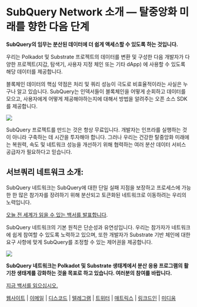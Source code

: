 # SubQuery Network 소개 — 탈중앙화 미래를 향한 다음 단계

**SubQuery의 임무는 분산된 데이터에 더 쉽게 액세스할 수 있도록 하는 것입니다.**

우리는 Polkadot 및 Substrate 프로젝트의 데이터를 변환 및 구성한 다음 개발자가 다양한 프로젝트(지갑, 탐색기, 사용자 지정 체인 또는 기타 dApp) 에 사용할 수 있도록 해당 데이터를 제공합니다.

블록체인 데이터의 핵심 약점은 처리 및 쿼리 성능이 극도로 비효율적이라는 사실은 누구나 알고 있습니다. SubQuery는 인덱서들이 블록체인을 어떻게 순회하고 데이터를 모으고, 사용자에게 어떻게 제공해야하는지에 대해서 방법을 알려주는 오픈 소스 SDK를 제공합니다.

![](https://miro.medium.com/max/700/1*0l37MKpDk2ahHsqDUBxbjw.png)

SubQuery 프로젝트를 만드는 것은 항상 무료입니다. 개발자는 인프라를 실행하는 것이 아니라 구축하는 데 시간을 투자해야 합니다. 그러나 우리는 건강한 탈중앙화 미래에는 복원력, 속도 및 네트워크 성능을 개선하기 위해 협력하는 여러 분산 데이터 서비스 공급자가 필요하다고 믿습니다.

## 서브쿼리 네트워크 소개:

SubQuery 네트워크는 SubQuery에 대한 단일 실패 지점을 보장하고 프로세스에 가능한 한 많은 참가자를 장려하기 위해 분산되고 토큰화된 네트워크로 이동하려는 우리의 노력입니다.

[오늘 전 세계가 읽을 수 있는 백서를 발표합니다](https://static.subquery.network/whitepaper.pdf).

SubQuery 네트워크의 기본 원칙은 단순성과 유연성입니다. 우리는 참가자가 네트워크에 쉽게 참여할 수 있도록 노력하고 있으며, 또한 개발자가 Substrate 기반 체인에 대한 요구 사항에 맞게 SubQuery를 조정할 수 있는 제어권을 제공합니다.

![](https://miro.medium.com/max/700/1*5E_eIJBTvHI7W24ib_Syvw.png)

**SubQuery 네트워크는 Polkadot 및 Substrate 생태계에서 분산 응용 프로그램의 활기찬 생태계를 강화하는 것을 목표로 하고 있습니다. 여러분의 참여를 바랍니다.**

[지금 백서를 읽으십시오.](https://static.subquery.network/whitepaper.pdf)

[웹사이트](https://subquery.network/) | [이메일](mailto:hello@subquery.network) | [디스코드](https://discord.com/invite/78zg8aBSMG) | [텔레그램](https://t.me/subquerynetwork) | [트위터](https://twitter.com/subquerynetwork) | [매트릭스](https://matrix.to/#/#subquery:matrix.org) | [링크드인](https://www.linkedin.com/company/subquery) | [미디움](https://subquery.medium.com/)
